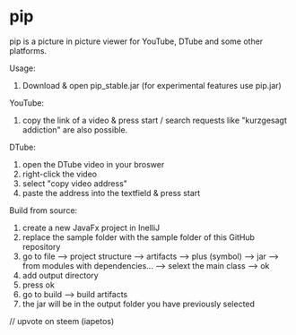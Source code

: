 # pip

pip is a picture in picture viewer for YouTube, DTube and some other platforms.

Usage:
1. Download & open pip_stable.jar (for experimental features use pip.jar)

YouTube:
1. copy the link of a video & press start / search requests like "kurzgesagt addiction" are also possible.

DTube:
1. open the DTube video in your broswer
2. right-click the video
3. select "copy video address"
4. paste the address into the textfield & press start

Build from source:
1. create a new JavaFx project in InelliJ
2. replace the sample folder with the sample folder of this GitHub repository
3. go to file --> project structure --> artifacts --> plus (symbol) --> jar --> from modules with dependencies... --> selext the main class --> ok
4. add output directory
5. press ok
6. go to build --> build artifacts
7. the jar will be in the output folder you have previously selected

// upvote on steem (iapetos)
